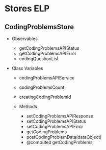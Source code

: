 # Stores ELP

## CodingProblemsStore
  - Observables
    - getCodingProblemsAPIStatus
    - getCodingProblemsAPIError
    - codingQuestionList

  - Class Variables
    - codingProblemsAPIService
    - codingProblemsCount
    - creatingCodingProblemId

	- Methods
    	- setCodingProblemsAPIResponse
    	- setCodingProblemsAPIStatus
    	- setCodingProblemsAPIError
    	- getCodingProblems
    	- postCodingProblemData(dataObject)
    	- @computed getCodingProblems
